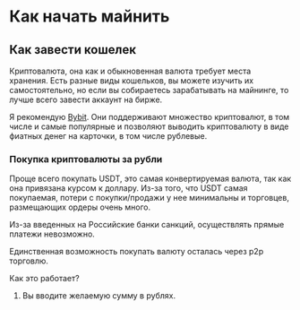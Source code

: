# Как начать майнить

## Как завести кошелек

Криптовалюта, она как и обыкновенная валюта требует места хранения.
Есть разные виды кошельков, вы можете изучить их самостоятельно,
но если вы собираетесь зарабатывать на майнинге,
то лучше всего завести аккаунт на бирже.

Я рекомендую [Bybit](https://www.bybit.com/invite?ref=RVMLVL).
Они поддерживают множество криптовалют,
в том числе и самые популярные и позволяют выводить криптовалюту
в виде фиатных денег на карточки, в том числе рублевые.

### Покупка криптовалюты за рубли

Проще всего покупать USDT,
это самая конвертируемая валюта,
так как она привязана курсом к доллару.
Из-за того, что USDT самая покупаемая,
потери с покупки/продажи у нее минимальны и торговцев,
размещающих ордеры очень много.

Из-за введенных на Российские банки санкций, осуществлять прямые платежи невозможно.

Единственная возможность покупать валюту осталась через p2p торговлю.

Как это работает?

1. Вы вводите желаемую сумму в рублях.

